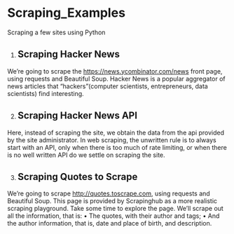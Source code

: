 # Scraping_Examples
Scraping a few sites using Python

1. ## Scraping Hacker News ##
We’re going to scrape the https://news.ycombinator.com/news front page, using
requests and Beautiful Soup.
Hacker News is a popular aggregator of news articles that “hackers”(computer scientists, entrepreneurs, data scientists) find interesting.

2. ## Scraping Hacker News API ##
Here, instead of scraping the site, we obtain the data from the api provided by the site administrator.
In web scraping, the unwritten rule is to always start with an API, only when there is too much of rate limiting, or when there is no well written API do we settle on scraping the site.

3. ## Scraping Quotes to Scrape ##
We’re going to scrape http://quotes.toscrape.com, using requests and Beautiful Soup.
This page is provided by Scrapinghub as a more realistic scraping playground. Take some time to explore the page.
We’ll scrape out all the information, 
that is:
•	 The quotes, with their author and tags;
•	 And the author information, that is, date and place of birth, and
description.
